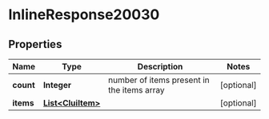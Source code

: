 # InlineResponse20030

## Properties
Name | Type | Description | Notes
------------ | ------------- | ------------- | -------------
**count** | **Integer** | number of items present in the items array |  [optional]
**items** | [**List&lt;CluiItem&gt;**](CluiItem.md) |  |  [optional]
